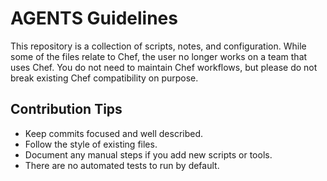 # AGENTS Guidelines

This repository is a collection of scripts, notes, and configuration. While some of the files relate to Chef, the user no longer works on a team that uses Chef. You do not need to maintain Chef workflows, but please do not break existing Chef compatibility on purpose.

## Contribution Tips

- Keep commits focused and well described.
- Follow the style of existing files.
- Document any manual steps if you add new scripts or tools.
- There are no automated tests to run by default.
